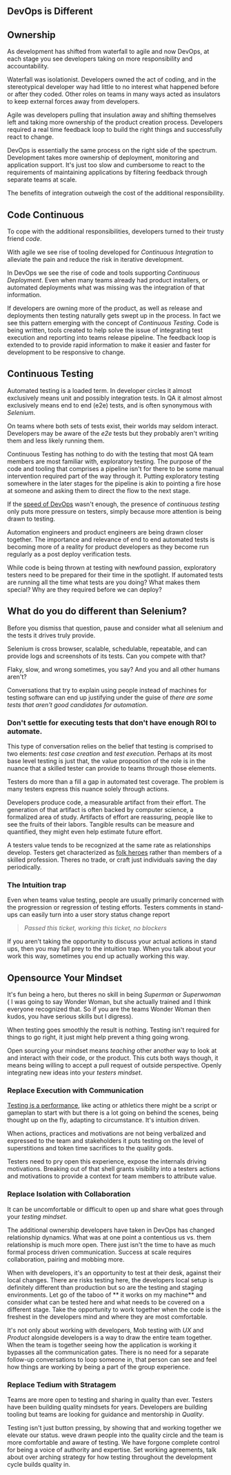 ## DevOps is Different

## Ownership
As development has shifted from waterfall to agile and now DevOps, at each stage you see developers taking on more responsibility and accountability. 

Waterfall was isolationist. Developers owned the act of coding, and in the stereotypical developer way had little to no interest what happened before or after they coded. Other roles on teams in many ways acted as insulators to keep external forces away from developers. 

Agile was developers pulling that insulation away and shifting themselves left and taking more ownership of the product creation process. Developers required a real time feedback loop to build the right things and successfully react to change. 

DevOps is essentially the same process on the right side of the spectrum. Development takes more ownership of deployment, monitoring and application support. It's just too slow and cumbersome to react to the requirements of maintaining applications by filtering feedback through separate teams at scale.  

The benefits of integration outweigh the cost of the additional responsibility. 

## Code Continuous
To cope with the additional responsibilities, developers turned to their trusty friend *code*. 

With agile we see rise of tooling developed for *Continuous Integration* to alleviate the pain and reduce the risk in iterative development. 

In DevOps we see the rise of code and tools supporting *Continuous Deployment*. Even when many teams already had product installers, or automated deployments what was missing was the integration of that information. 

If developers are owning more of the product, as well as release and deployments then testing naturally gets swept up in the process. In fact we see this pattern emerging with the concept of *Continuous Testing*. Code is being written, tools created to help solve the issue of integrating test execution and reporting into teams release pipeline. The feedback loop is extended to to provide rapid information to make it easier and faster for development to be responsive to change.

## Continuous Testing

Automated testing is a loaded term. In developer circles it almost exclusively means unit and possibly integration tests. In QA it almost almost exclusively means end to end (e2e) tests, and is often synonymous with *Selenium*. 

On teams where both sets of tests exist, their worlds may seldom interact. Developers may be aware of the *e2e* tests but they probably aren't writing them and less likely running them. 

Continuous Testing has nothing to do with the testing that most QA team members are most familiar with, exploratory testing. The purpose of the code and tooling that comprises a pipeline isn't for there to be some manual intervention required part of the way through it. Putting exploratory testing somewhere in the later stages for the pipeline is akin to pointing a fire hose at someone and asking them to direct the flow to the next stage. 

If the [speed of DevOps]() wasn't enough, the presence of *continuous testing* only puts more pressure on testers, simply because more attention is being drawn to testing.  

Automation engineers and product engineers are being drawn closer together. The importance and relevance of end to end automated tests is becoming more of a reality for product developers as they become run regularly as a post deploy verification tests.

While code is being thrown at testing with newfound passion, exploratory testers need to be prepared for their time in the spotlight. If automated tests are running all the time what tests are you doing? What makes them special? Why are they required before we can deploy? 

## What do you do different than Selenium?

Before you dismiss that question, pause and consider what all selenium and the tests it drives truly provide. 

Selenium is cross browser, scalable, schedulable, repeatable, and can provide logs and screenshots of its tests. Can you compete with that? 

Flaky, slow, and wrong sometimes, you say? And you and all other humans aren't?

Conversations that try to explain using people instead of machines for testing software can end up justifying under the guise of *there are some tests that aren't good candidates for automation*. 

### Don't settle for executing tests that don't have enough ROI to automate.

This type of conversation relies on the belief that testing is comprised to two elements: *test case creation* and *test execution*. Perhaps at its most base level testing is just that, the value proposition of the role is in the nuance that a skilled tester can provide to teams through those elements. 

Testers do more than a fill a gap in automated test coverage. The problem is many testers express this nuance solely through actions. 

Developers produce code, a measurable artifact from their effort. The generation of that artifact is often backed by computer science, a formalized area of study. Artifacts of effort are reassuring, people like to see the fruits of their labors. Tangible results can be measure and quantified, they might even help estimate future effort.

A testers value tends to be recognized at the same rate as relationships develop. Testers get characterized as [folk heroes](https://en.wikipedia.org/wiki/Folk_hero) rather than members of a skilled profession. Theres no trade, or craft just individuals saving the day periodically.  

### The Intuition trap

Even when teams value testing, people are usually primarily concerned with the progression or regression of testing efforts. Testers comments in stand-ups can easily turn into a user story status change report

>*Passed this ticket, working this ticket, no blockers*

If you aren't taking the opportunity to discuss your actual actions in stand ups, then you may fall prey to the intuition trap. When you talk about your work this way, sometimes you end up actually working this way. 

## Opensource Your Mindset

It's fun being a hero, but theres no skill in being *Superman* or *Superwoman* ( I was going to say Wonder Woman, but she actually trained and I think everyone recognized that. So if you are the teams Wonder Woman then kudos, you have serious skills but I digress). 

When testing goes smoothly the result is nothing. Testing isn't required for things to go right, it just might help prevent a thing going wrong. 

Open sourcing your mindset means *teaching* other another way to look at and interact with their code, or the product. This cuts both ways though, it means being willing to accept a pull request of outside perspective. Openly integrating new ideas into your *testers mindset*.

### Replace Execution with Communication
[Testing is a performance](http://www.satisfice.com/blog/archives/1346), like acting or athletics there might be a script or gameplan to start with but there is a lot going on behind the scenes, being thought up on the fly, adapting to circumstance. It's intuition driven. 

When actions, practices and motivations are not being verbalized and expressed to the team and stakeholders it puts testing on the level of superstitions and token time sacrifices to the quality gods. 

Testers need to pry open this experience, expose the internals driving motivations. Breaking out of that shell grants visibility into a testers actions and motivations to provide a context for team members to attribute value.

### Replace Isolation with Collaboration 

It can be uncomfortable or difficult to open up and share what goes through your *testing mindset*. 

The additional ownership  developers have taken in DevOps has changed relationship dynamics. What was at one point a contentious us vs. them relationship is much more open. There just isn't the time to have as much formal process driven communication. Success at scale requires collaboration, pairing and mobbing more.  

When with developers, it's an opportunity to test at their desk, against their local changes.  There are risks testing here, the developers local setup is definitely different than production but so are the testing and staging environments. Let go of the taboo of ** it works on my machine** and consider what can be tested here and what needs to be covered on a different stage. Take the opportunity to work together when the code is the freshest in the developers mind and where they are most comfortable. 

It's not only about working with developers, Mob testing with *UX* and *Product* alongside developers is a way to draw the entire team together. When the team is together seeing how the application is working it bypasses all the communication gates. There is no need for a separate follow-up conversations to loop someone in, that person can see and feel how things are working by being a part of the group experience. 

### Replace Tedium with Stratagem 
Teams are more open to testing and sharing in quality than ever. Testers have been building quality mindsets for years. Developers are building tooling but teams are looking for guidance and mentorship in *Quality*.  

Testing isn't just button pressing, by showing that and working together we elevate our status. weve drawn people into the quality circle and the team is more comfortable and aware of testing. We have forgone complete control for being a voice of authority and expertise. Set working agreements, talk about over arching strategy for how testing throughout the development cycle builds quality in.  
